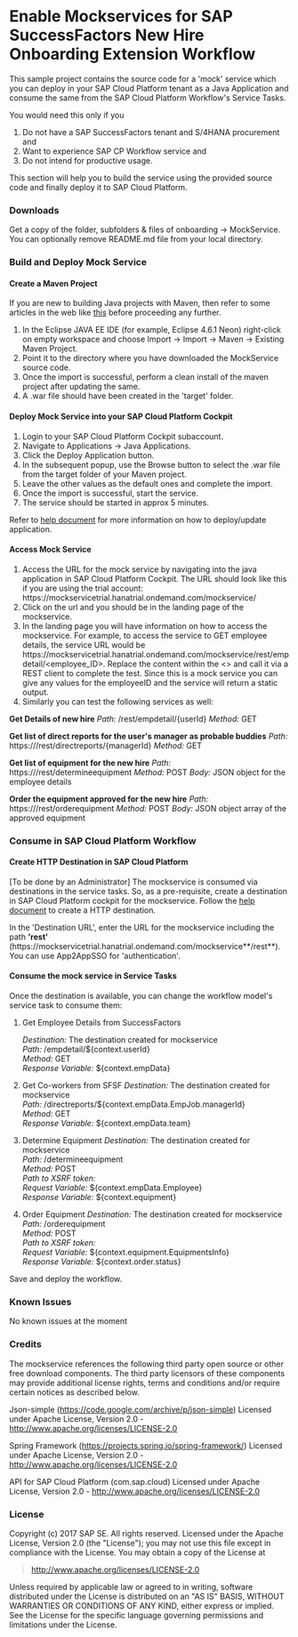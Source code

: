 # Enable Mockservices for SAP SuccessFactors New Hire Onboarding Extension Workflow
This sample project contains the source code for a 'mock' service which you can deploy in your SAP Cloud Platform tenant as a Java Application and consume the same from the SAP Cloud Platform Workflow's Service Tasks. 

You would need this only if you 
1. Do not have a SAP SuccessFactors tenant and S/4HANA procurement and
2. Want to experience SAP CP Workflow service and
3. Do not intend for productive usage.

This section will help you to build the service using the provided source code and finally deploy it to SAP Cloud Platform.

### **Downloads**
Get a copy of the folder, subfolders & files of onboarding -> MockService. You can optionally remove README.md file from your local directory.

### **Build and Deploy Mock Service**

#### **Create a Maven Project**

If you are new to building Java projects with Maven, then refer to some articles in the web like [this](https://spring.io/guides/gs/maven/) before proceeding any further. 

1. In the Eclipse JAVA EE IDE (for example, Eclipse 4.6.1 Neon) right-click on empty workspace and choose Import -> Import -> Maven -> Existing Maven Project.
2. Point it to the directory where you have downloaded the MockService source code.
3. Once the import is successful, perform a clean install of the maven project after updating the same.
4. A .war file should have been created in the 'target' folder.

#### **Deploy Mock Service into your SAP Cloud Platform Cockpit**
1. Login to your SAP Cloud Platform Cockpit subaccount.
2. Navigate to Applications -> Java Applications.
3. Click the Deploy Application button.
4. In the subsequent popup, use the Browse button to select the .war file from the target folder of your Maven project.
5. Leave the other values as the default ones and complete the import.
6. Once the import is successful, start the service.
7. The service should be started in approx 5 minutes. 

Refer to [help document](https://help.sap.com/viewer/65de2977205c403bbc107264b8eccf4b/Cloud/en-US/e5dfbc6cbb5710149279f67fb43d4e5d.html) for more information on how to deploy/update application.

#### **Access Mock Service**
1. Access the URL for the mock service by navigating into the java application in SAP Cloud Platform Cockpit. The URL should look like this if you are using the trial account: https://mockservice<userid>trial.hanatrial.ondemand.com/mockservice/
2. Click on the url and you should be in the landing page of the mockservice.
3. In the landing page you will have information on how to access the mockservice. For example, to access the service to GET employee details, the service URL would be https://mockservice<userid>trial.hanatrial.ondemand.com/mockservice/rest/empdetail/<employee_ID>. Replace the content within the <> and call it via a REST client to complete the test. Since this is a mock service you can give any values for the employeeID and the service will return a static output.
4. Similarly you can test the following services as well:

  **Get Details of new hire**
  *Path:* /rest/empdetail/{userId} 
  *Method:* GET

  **Get list of direct reports for the user's manager as probable buddies**
  *Path:* https://<mockServiceURL>/rest/directreports/{managerId} 
  *Method:* GET

  **Get list of equipment for the new hire**
  *Path:* https://<mockServiceURL>/rest/determineequipment 
  *Method:* POST 
  *Body:* JSON object for the employee details 
  
  **Order the equipment approved for the new hire**
  *Path:* https://<mockServiceURL>/rest/orderequipment
  *Method:* POST 
  *Body:* JSON object array of the approved equipment

### **Consume in SAP Cloud Platform Workflow**
#### Create HTTP Destination in SAP Cloud Platform

[To be done by an Administrator]
The mockservice is consumed via destinations in the service tasks. So, as a pre-requisite, create a destination in SAP Cloud Platform cockpit for the mockservice. Follow the [help document](https://help.sap.com/viewer/cca91383641e40ffbe03bdc78f00f681/Cloud/en-US/1e110da0ddd8453aaf5aed2485d84f25.html) to create a HTTP destination.

In the 'Destination URL', enter the URL for the mockservice including the path **'rest'** (https://mockservice<userid>trial.hanatrial.ondemand.com/mockservice**/rest**). You can use App2AppSSO for 'authentication'.

#### Consume the mock service in Service Tasks
Once the destination is available, you can change the workflow model's service task to consume them:
1. Get Employee Details from SuccessFactors

   *Destination:* The destination created for mockservice
<br>   *Path:* /empdetail/${context.userId}
<br>   *Method:* GET
<br>   *Response Variable:* ${context.empData}
   
2. Get Co-workers from SFSF
    *Destination:* The destination created for mockservice
<br>   *Path:* /directreports/${context.empData.EmpJob.managerId}
<br>   *Method:* GET
<br>   *Response Variable:* ${context.empData.team}

3. Determine Equipment
    *Destination:* The destination created for mockservice
<br>   *Path:* /determineequipment
<br>   *Method:* POST
<br>   *Path to XSRF token:* 
<br>   *Request Variable:* ${context.empData.Employee}
<br>   *Response Variable:* ${context.equipment}

4. Order Equipment
    *Destination:* The destination created for mockservice
<br>   *Path:* /orderequipment
<br>   *Method:* POST
<br>   *Path to XSRF token:* 
<br>   *Request Variable:* ${context.equipment.EquipmentsInfo}
<br>   *Response Variable:* ${context.order.status}

Save and deploy the workflow.

### **Known Issues**
No known issues at the moment

### **Credits**
The mockservice references the following third party open source or other free download components. The third party licensors of these components may provide additional license rights, terms and conditions 
and/or require certain notices as described below.

Json-simple (https://code.google.com/archive/p/json-simple)
Licensed under Apache License, Version 2.0 - http://www.apache.org/licenses/LICENSE-2.0

Spring Framework (https://projects.spring.io/spring-framework/)
Licensed under Apache License, Version 2.0 - http://www.apache.org/licenses/LICENSE-2.0 

API for SAP Cloud Platform (com.sap.cloud)
Licensed under Apache License, Version 2.0 - http://www.apache.org/licenses/LICENSE-2.0

### **License**
Copyright (c) 2017 SAP SE. All rights reserved.
Licensed under the Apache License, Version 2.0 (the "License"); you may not use this file except in compliance with the License. You may obtain a copy of the License at
> http://www.apache.org/licenses/LICENSE-2.0

Unless required by applicable law or agreed to in writing, software distributed under the License is distributed on an "AS IS" BASIS, WITHOUT WARRANTIES OR CONDITIONS OF ANY KIND, either express or implied. See the License for the specific language governing permissions and limitations under the License.